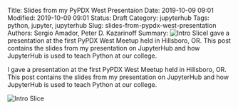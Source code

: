 Title: Slides from my PyPDX West Presentaion
Date: 2019-10-09 09:01
Modified: 2019-10-09 09:01
Status: Draft
Category: jupyterhub
Tags: python, jupyter, jupyterhub
Slug: slides-from-pypdx-west-presentation
Authors: Sergio Amador, Peter D. Kazarinoff
Summary: ![Intro Slice]({static}/posts/pypdx_west/images/image0.png)I gave a presentation at the first PyPDX West Meetup held in Hillsboro, OR. This post contains the slides from my presentation on JupyterHub and how JupyterHub is used to teach Python at our college.

I gave a presentation at the first PyPDX West Meetup held in Hillsboro, OR. This post contains the slides from my presentation on JupyterHub and how JupyterHub is used to teach Python at our college.

![Intro Slice]({filename}/posts/pypdx_west/images/image0.png)

